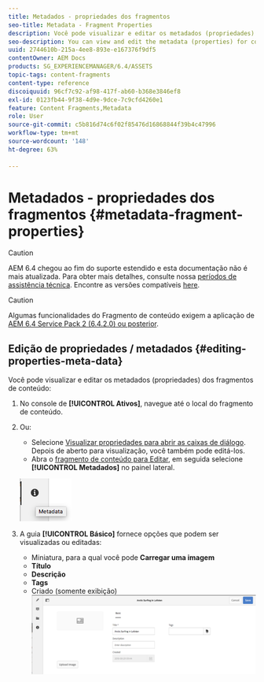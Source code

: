 ```yaml
---
title: Metadados - propriedades dos fragmentos
seo-title: Metadata - Fragment Properties
description: Você pode visualizar e editar os metadados (propriedades) dos fragmentos de conteúdo.
seo-description: You can view and edit the metadata (properties) for content fragments.
uuid: 2744610b-215a-4ee8-893e-e167376f9df5
contentOwner: AEM Docs
products: SG_EXPERIENCEMANAGER/6.4/ASSETS
topic-tags: content-fragments
content-type: reference
discoiquuid: 96cf7c92-af98-417f-ab60-b368e3846ef8
exl-id: 0123fb44-9f38-4d9e-9dce-7c9cfd4260e1
feature: Content Fragments,Metadata
role: User
source-git-commit: c5b816d74c6f02f85476d16868844f39b4c47996
workflow-type: tm+mt
source-wordcount: '148'
ht-degree: 63%

---
```


# Metadados - propriedades dos fragmentos {#metadata-fragment-properties}

>[!CAUTION]
>
>AEM 6.4 chegou ao fim do suporte estendido e esta documentação não é mais atualizada. Para obter mais detalhes, consulte nossa [períodos de assistência técnica](https://helpx.adobe.com/br/support/programs/eol-matrix.html). Encontre as versões compatíveis [here](https://experienceleague.adobe.com/docs/).

>[!CAUTION]
>
>Algumas funcionalidades do Fragmento de conteúdo exigem a aplicação de [AEM 6.4 Service Pack 2 (6.4.2.0) ou posterior](/help/release-notes/sp-release-notes.md).

## Edição de propriedades / metadados {#editing-properties-meta-data}

Você pode visualizar e editar os metadados (propriedades) dos fragmentos de conteúdo:

1. No console de **[!UICONTROL Ativos]**, navegue até o local do fragmento de conteúdo.
1. Ou:

   * Selecione [Visualizar propriedades para abrir as caixas de diálogo](managing-assets-touch-ui.md#editing-properties). Depois de aberto para visualização, você também pode editá-los.
   * Abra o [fragmento de conteúdo para Editar](content-fragments-managing.md#opening-the-fragment-editor), em seguida selecione **[!UICONTROL Metadados]** no painel lateral.

   ![cfm-6420-06](assets/cfm-6420-06.png)

1. A guia **[!UICONTROL Básico]** fornece opções que podem ser visualizadas ou editadas:

   * Miniatura, para a qual você pode **Carregar uma imagem**
   * **Título**
   * **Descrição**
   * **Tags**
   * Criado (somente exibição)
   ![cfm-6420-07](assets/cfm-6420-07.png)
